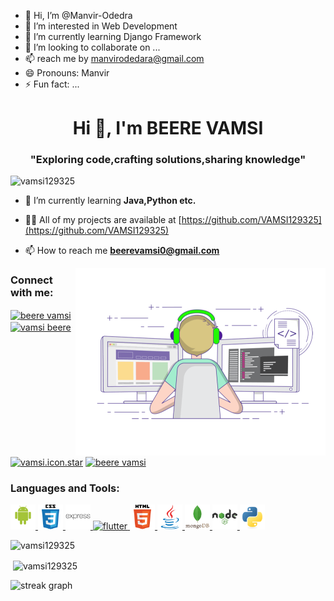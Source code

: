 - 👋 Hi, I’m @Manvir-Odedra
- 👀 I’m interested in Web Development
- 🌱 I’m currently learning Django Framework
- 💞️ I’m looking to collaborate on ...
- 📫 reach me by manvirodedara@gmail.com
- 😄 Pronouns: Manvir
- ⚡ Fun fact: ...

<!---
Manvir-Odedra/Manvir-Odedra is a ✨ special ✨ repository because its `README.md` (this file) appears on your GitHub profile.
You can click the Preview link to take a look at your changes.
--->

<h1 align="center">Hi 👋, I'm BEERE VAMSI</h1>
<h3 align="center">"Exploring code,crafting solutions,sharing knowledge"</h3>

<p align="left"> <img src="https://komarev.com/ghpvc/?username=vamsi129325&label=Profile%20views&color=0e75b6&style=flat" alt="vamsi129325" /> </p>

- 🌱 I’m currently learning **Java,Python etc.**

- 👨‍💻 All of my projects are available at [https://github.com/VAMSI129325](https://github.com/VAMSI129325)

- 📫 How to reach me **beerevamsi0@gmail.com**

<img align="right" alt="Coding" width="400" src="https://raw.githubusercontent.com/devSouvik/devSouvik/master/gif3.gif">

<h3 align="left">Connect with me:</h3>
<p align="left">
<a href="https://linkedin.com/in/beere vamsi" target="blank"><img align="center" src="https://raw.githubusercontent.com/rahuldkjain/github-profile-readme-generator/master/src/images/icons/Social/linked-in-alt.svg" alt="beere vamsi" height="30" width="40" /></a>
<a href="https://fb.com/vamsi beere" target="blank"><img align="center" src="https://raw.githubusercontent.com/rahuldkjain/github-profile-readme-generator/master/src/images/icons/Social/facebook.svg" alt="vamsi beere" height="30" width="40" /></a>
<a href="https://instagram.com/vamsi.icon.star" target="blank"><img align="center" src="https://raw.githubusercontent.com/rahuldkjain/github-profile-readme-generator/master/src/images/icons/Social/instagram.svg" alt="vamsi.icon.star" height="30" width="40" /></a>
<a href="https://www.youtube.com/c/beere vamsi" target="blank"><img align="center" src="https://raw.githubusercontent.com/rahuldkjain/github-profile-readme-generator/master/src/images/icons/Social/youtube.svg" alt="beere vamsi" height="30" width="40" /></a>
</p>

<h3 align="left">Languages and Tools:</h3>
<p align="left"> <a href="https://developer.android.com" target="_blank" rel="noreferrer"> <img src="https://raw.githubusercontent.com/devicons/devicon/master/icons/android/android-original-wordmark.svg" alt="android" width="40" height="40"/> </a> <a href="https://www.w3schools.com/css/" target="_blank" rel="noreferrer"> <img src="https://raw.githubusercontent.com/devicons/devicon/master/icons/css3/css3-original-wordmark.svg" alt="css3" width="40" height="40"/> </a> <a href="https://expressjs.com" target="_blank" rel="noreferrer"> <img src="https://raw.githubusercontent.com/devicons/devicon/master/icons/express/express-original-wordmark.svg" alt="express" width="40" height="40"/> </a> <a href="https://flutter.dev" target="_blank" rel="noreferrer"> <img src="https://www.vectorlogo.zone/logos/flutterio/flutterio-icon.svg" alt="flutter" width="40" height="40"/> </a> <a href="https://www.w3.org/html/" target="_blank" rel="noreferrer"> <img src="https://raw.githubusercontent.com/devicons/devicon/master/icons/html5/html5-original-wordmark.svg" alt="html5" width="40" height="40"/> </a> <a href="https://www.java.com" target="_blank" rel="noreferrer"> <img src="https://raw.githubusercontent.com/devicons/devicon/master/icons/java/java-original.svg" alt="java" width="40" height="40"/> </a> <a href="https://www.mongodb.com/" target="_blank" rel="noreferrer"> <img src="https://raw.githubusercontent.com/devicons/devicon/master/icons/mongodb/mongodb-original-wordmark.svg" alt="mongodb" width="40" height="40"/> </a> <a href="https://nodejs.org" target="_blank" rel="noreferrer"> <img src="https://raw.githubusercontent.com/devicons/devicon/master/icons/nodejs/nodejs-original-wordmark.svg" alt="nodejs" width="40" height="40"/> </a> <a href="https://www.python.org" target="_blank" rel="noreferrer"> <img src="https://raw.githubusercontent.com/devicons/devicon/master/icons/python/python-original.svg" alt="python" width="40" height="40"/> </a> </p>

<p><img align="" src="https://github-readme-stats.vercel.app/api/top-langs?username=vamsi129325&show_icons=true&locale=en&layout=compact" alt="vamsi129325" /></p>
<p>&nbsp;<img align="center" src="https://github-readme-stats.vercel.app/api?username=vamsi129325&show_icons=true&locale=en" alt="vamsi129325" /></p>
<P><img align="" src="https://streak-stats.demolab.com?user=maurodesouza&locale=en&mode=daily&theme=dracula&hide_border=false&border_radius=5&order=3" height="150" alt="streak graph"  /></p>



